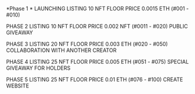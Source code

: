 *Phase 1 *
LAUNCHING
LISTING 10 NFT
FLOOR PRICE 0.0015 ETH
(#001 - #010)

PHASE 2
LISTING 10 NFT
FLOOR PRICE 0.002 NFT
(#0011 - #020)
PUBLIC GIVEAWAY

PHASE 3
LISTING 20 NFT 
FLOOR PRICE 0.003 ETH 
(#020 - #050)
COLLABORATION WITH ANOTHER CREATOR 

PHASE 4
LISTING 25 NFT 
FLOOR PRICE 0.005 ETH
(#051 - #075)
SPECIAL GIVEAWAY FOR HOLDERS 

PHASE 5
LISTING 25 NFT 
FLOOR PRICE 0.01 ETH
(#076 - #100)
CREATE WEBSITE
